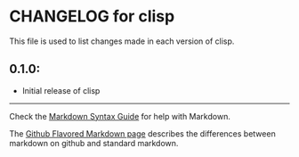 # CHANGELOG for clisp

This file is used to list changes made in each version of clisp.

## 0.1.0:

* Initial release of clisp

- - -
Check the [Markdown Syntax Guide](http://daringfireball.net/projects/markdown/syntax) for help with Markdown.

The [Github Flavored Markdown page](http://github.github.com/github-flavored-markdown/) describes the differences between markdown on github and standard markdown.

